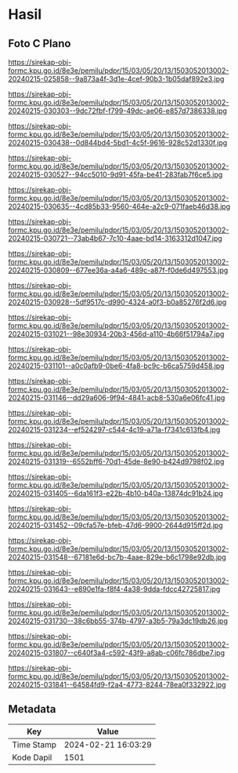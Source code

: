 # Hasil

## Foto C Plano

https://sirekap-obj-formc.kpu.go.id/8e3e/pemilu/pdpr/15/03/05/20/13/1503052013002-20240215-025858--9a873a4f-3d1e-4cef-90b3-1b05daf892e3.jpg

https://sirekap-obj-formc.kpu.go.id/8e3e/pemilu/pdpr/15/03/05/20/13/1503052013002-20240215-030303--9dc72fbf-f799-49dc-ae06-e857d7386338.jpg

https://sirekap-obj-formc.kpu.go.id/8e3e/pemilu/pdpr/15/03/05/20/13/1503052013002-20240215-030438--0d844bd4-5bd1-4c5f-9616-928c52d1330f.jpg

https://sirekap-obj-formc.kpu.go.id/8e3e/pemilu/pdpr/15/03/05/20/13/1503052013002-20240215-030527--94cc5010-9d91-45fa-be41-283fab7f6ce5.jpg

https://sirekap-obj-formc.kpu.go.id/8e3e/pemilu/pdpr/15/03/05/20/13/1503052013002-20240215-030635--4cd85b33-9560-464e-a2c9-071faeb46d38.jpg

https://sirekap-obj-formc.kpu.go.id/8e3e/pemilu/pdpr/15/03/05/20/13/1503052013002-20240215-030721--73ab4b67-7c10-4aae-bd14-3163312d1047.jpg

https://sirekap-obj-formc.kpu.go.id/8e3e/pemilu/pdpr/15/03/05/20/13/1503052013002-20240215-030809--677ee36a-a4a6-489c-a87f-f0de6d497553.jpg

https://sirekap-obj-formc.kpu.go.id/8e3e/pemilu/pdpr/15/03/05/20/13/1503052013002-20240215-030928--5df9517c-d990-4324-a0f3-b0a85276f2d6.jpg

https://sirekap-obj-formc.kpu.go.id/8e3e/pemilu/pdpr/15/03/05/20/13/1503052013002-20240215-031021--98e30934-20b3-456d-a110-4b66f51794a7.jpg

https://sirekap-obj-formc.kpu.go.id/8e3e/pemilu/pdpr/15/03/05/20/13/1503052013002-20240215-031101--a0c0afb9-0be6-4fa8-bc9c-b6ca5759d458.jpg

https://sirekap-obj-formc.kpu.go.id/8e3e/pemilu/pdpr/15/03/05/20/13/1503052013002-20240215-031146--dd29a606-9f94-4841-acb8-530a6e06fc41.jpg

https://sirekap-obj-formc.kpu.go.id/8e3e/pemilu/pdpr/15/03/05/20/13/1503052013002-20240215-031234--ef524297-c544-4c19-a71a-f7341c613fb4.jpg

https://sirekap-obj-formc.kpu.go.id/8e3e/pemilu/pdpr/15/03/05/20/13/1503052013002-20240215-031319--6552bff6-70d1-45de-8e90-b424d9798f02.jpg

https://sirekap-obj-formc.kpu.go.id/8e3e/pemilu/pdpr/15/03/05/20/13/1503052013002-20240215-031405--6da161f3-e22b-4b10-b40a-13874dc91b24.jpg

https://sirekap-obj-formc.kpu.go.id/8e3e/pemilu/pdpr/15/03/05/20/13/1503052013002-20240215-031452--09cfa57e-bfeb-47d6-9900-2644d915ff2d.jpg

https://sirekap-obj-formc.kpu.go.id/8e3e/pemilu/pdpr/15/03/05/20/13/1503052013002-20240215-031548--67181e6d-bc7b-4aae-829e-b6c1798e92db.jpg

https://sirekap-obj-formc.kpu.go.id/8e3e/pemilu/pdpr/15/03/05/20/13/1503052013002-20240215-031643--e890e1fa-f8f4-4a38-9dda-fdcc42725817.jpg

https://sirekap-obj-formc.kpu.go.id/8e3e/pemilu/pdpr/15/03/05/20/13/1503052013002-20240215-031730--38c6bb55-374b-4797-a3b5-79a3dc19db26.jpg

https://sirekap-obj-formc.kpu.go.id/8e3e/pemilu/pdpr/15/03/05/20/13/1503052013002-20240215-031807--c640f3a4-c592-43f9-a8ab-c06fc786dbe7.jpg

https://sirekap-obj-formc.kpu.go.id/8e3e/pemilu/pdpr/15/03/05/20/13/1503052013002-20240215-031841--64584fd9-f2a4-4773-8244-78ea0f332922.jpg


## Metadata

| Key        | Value               |
| ---------- | ------------------- |
| Time Stamp | 2024-02-21 16:03:29 |
| Kode Dapil | 1501                |



